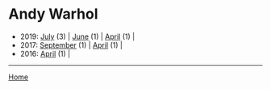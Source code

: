 # Andy Warhol

  * 2019: 
      [July](./andy-warhol-2019-07.md) (3) | 
      [June](./andy-warhol-2019-06.md) (1) | 
      [April](./andy-warhol-2019-04.md) (1) | 
  * 2017: 
      [September](./andy-warhol-2017-09.md) (1) | 
      [April](./andy-warhol-2017-04.md) (1) | 
  * 2016: 
      [April](./andy-warhol-2016-04.md) (1) | 

----

[Home](../)
